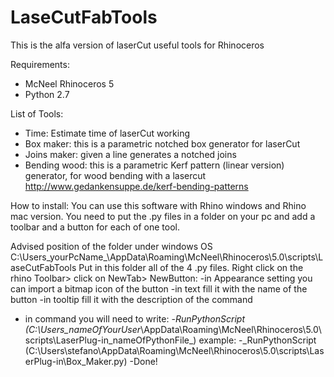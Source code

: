 LaseCutFabTools
===============

This is the alfa version of laserCut useful tools for Rhinoceros

Requirements:
- McNeel Rhinoceros 5
- Python 2.7

List of Tools:
- Time: Estimate time of laserCut working
- Box maker: this is a parametric notched box generator for laserCut
- Joins maker: given a line generates a notched joins
- Bending wood: this is a parametric Kerf pattern (linear version) generator, for wood bending with a lasercut
  http://www.gedankensuppe.de/kerf-bending-patterns
  
How to install:
You can use this software with Rhino windows and Rhino mac version.
You need to put the .py files in a folder on your pc and add a toolbar and a button for each of one tool.

Advised position of the folder under windows OS  C:\Users\_yourPcName_\AppData\Roaming\McNeel\Rhinoceros\5.0\scripts\LaseCutFabTools
Put in this folder all of the 4 .py files.
Right click on the rhino Toolbar> click on NewTab> NewButton:
  -in Appearance setting you can import a bitmap icon of the button
  -in text fill it with the name of the button
  -in tooltip fill it with the description of the command
  - in command you will need to write: -_RunPythonScript (C:\Users\_nameOfYourUser_\AppData\Roaming\McNeel\Rhinoceros\5.0\scripts\LaserPlug-in\_nameOfPythonFile_)
   example: -_RunPythonScript (C:\Users\stefano\AppData\Roaming\McNeel\Rhinoceros\5.0\scripts\LaserPlug-in\Box_Maker.py)
  -Done!
